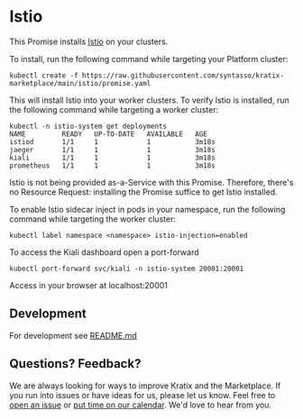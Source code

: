 # Istio

This Promise installs [Istio](https://istio.io/) on your clusters.

To install, run the following command while targeting your Platform cluster:
```
kubectl create -f https://raw.githubusercontent.com/syntasso/kratix-marketplace/main/istio/promise.yaml
```

This will install Istio into your worker clusters. To verify Istio is installed,
run the following command while targeting a worker cluster:
```
kubectl -n istio-system get deployments
NAME         READY   UP-TO-DATE   AVAILABLE   AGE
istiod       1/1     1            1           3m18s
jaeger       1/1     1            1           3m18s
kiali        1/1     1            1           3m18s
prometheus   1/1     1            1           3m18s

```

Istio is not being provided as-a-Service with this Promise. Therefore, there's no Resource Request: installing the Promise suffice to get Istio installed.

To enable Istio sidecar inject in pods in your namespace, run the following
command while targeting the worker cluster:
```
kubectl label namespace <namespace> istio-injection=enabled
```

To access the Kiali dashboard open a port-forward
```
kubectl port-forward svc/kiali -n istio-system 20001:20001
```

Access in your browser at localhost:20001

## Development

For development see [README.md](./internal/README.md)

## Questions? Feedback?

We are always looking for ways to improve Kratix and the Marketplace. If you run into issues or have ideas for us, please let us know. Feel free to [open an issue](https://github.com/syntasso/kratix-marketplace/issues/new/choose) or [put time on our calendar](https://www.syntasso.io/contact-us). We'd love to hear from you.